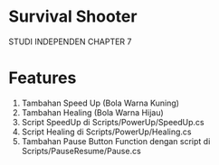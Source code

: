 # Survival Shooter
 STUDI INDEPENDEN CHAPTER 7

# Features
1. Tambahan Speed Up (Bola Warna Kuning)
2. Tambahan Healing (Bola Warna Hijau)
3. Script SpeedUp  di Scripts/PowerUp/SpeedUp.cs
4. Script Healing di Scripts/PowerUp/Healing.cs
5. Tambahan Pause Button Function dengan script di Scripts/PauseResume/Pause.cs

